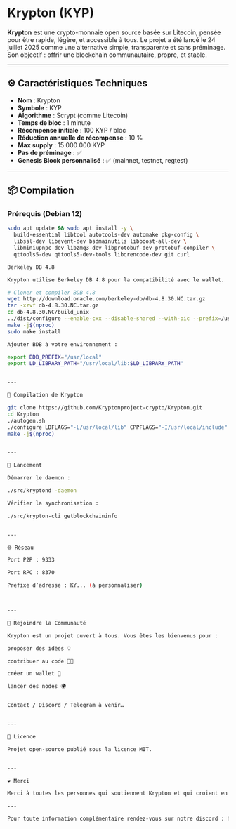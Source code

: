 # Krypton (KYP)

**Krypton** est une crypto-monnaie open source basée sur Litecoin, pensée pour être rapide, légère, et accessible à tous. Le projet a été lancé le 24 juillet 2025 comme une alternative simple, transparente et sans préminage. Son objectif : offrir une blockchain communautaire, propre, et stable.

---

## ⚙️ Caractéristiques Techniques

- **Nom** : Krypton  
- **Symbole** : KYP  
- **Algorithme** : Scrypt (comme Litecoin)  
- **Temps de bloc** : 1 minute  
- **Récompense initiale** : 100 KYP / bloc  
- **Réduction annuelle de récompense** : 10 %  
- **Max supply** : 15 000 000 KYP  
- **Pas de préminage** : ✅  
- **Genesis Block personnalisé** : ✅ (mainnet, testnet, regtest)

---

## 📦 Compilation

### Prérequis (Debian 12)

```bash
sudo apt update && sudo apt install -y \
  build-essential libtool autotools-dev automake pkg-config \
  libssl-dev libevent-dev bsdmainutils libboost-all-dev \
  libminiupnpc-dev libzmq3-dev libprotobuf-dev protobuf-compiler \
  qttools5-dev qttools5-dev-tools libqrencode-dev git curl

Berkeley DB 4.8

Krypton utilise Berkeley DB 4.8 pour la compatibilité avec le wallet.

# Cloner et compiler BDB 4.8
wget http://download.oracle.com/berkeley-db/db-4.8.30.NC.tar.gz
tar -xzvf db-4.8.30.NC.tar.gz
cd db-4.8.30.NC/build_unix
../dist/configure --enable-cxx --disable-shared --with-pic --prefix=/usr/local
make -j$(nproc)
sudo make install

Ajouter BDB à votre environnement :

export BDB_PREFIX="/usr/local"
export LD_LIBRARY_PATH="/usr/local/lib:$LD_LIBRARY_PATH"


---

🔧 Compilation de Krypton

git clone https://github.com/Kryptonproject-crypto/Krypton.git
cd Krypton
./autogen.sh
./configure LDFLAGS="-L/usr/local/lib" CPPFLAGS="-I/usr/local/include"
make -j$(nproc)


---

🚀 Lancement

Démarrer le daemon :

./src/kryptond -daemon

Vérifier la synchronisation :

./src/krypton-cli getblockchaininfo


---

🌐 Réseau

Port P2P : 9333

Port RPC : 8370

Préfixe d’adresse : KY... (à personnaliser)



---

🙌 Rejoindre la Communauté

Krypton est un projet ouvert à tous. Vous êtes les bienvenus pour :

proposer des idées 💡

contribuer au code 👨‍💻

créer un wallet 📱

lancer des nodes 🌍


Contact / Discord / Telegram à venir…


---

💬 Licence

Projet open-source publié sous la licence MIT.


---

❤️ Merci

Merci à toutes les personnes qui soutiennent Krypton et qui croient en une blockchain simple, propre, et communautaire.

---

Pour toute information complémentaire rendez-vous sur notre discord : https://discord.gg/raEe6Ddf